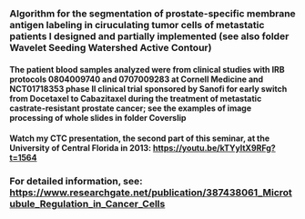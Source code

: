 ### Algorithm for the segmentation of prostate-specific membrane antigen labeling in ciruculating tumor cells of metastatic patients I designed and partially implemented (see also folder Wavelet Seeding Watershed Active Contour)

#### The patient blood samples analyzed were from clinical studies with IRB protocols 0804009740 and 0707009283 at Cornell Medicine and NCT01718353 phase II clinical trial sponsored by Sanofi for early switch from Docetaxel to Cabazitaxel during the treatment of metastatic castrate-resistant prostate cancer; see the examples of image processing of whole slides in folder Coverslip

#### Watch my CTC presentation, the second part of this seminar, at the University of Central Florida in 2013: https://youtu.be/kTYyltX9RFg?t=1564

### For detailed information, see: https://www.researchgate.net/publication/387438061_Microtubule_Regulation_in_Cancer_Cells
